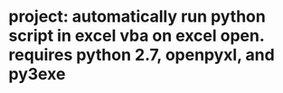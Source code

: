 project: automatically run python script in excel vba on excel open. requires python 2.7, openpyxl, and py3exe
==============


